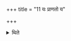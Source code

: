 +++
title = "11 यः प्राणतो य"

+++

<details><summary>थिते</summary>

यः प्राणतो य आत्मदा इति प्राजापत्यस्य ११
</details>
